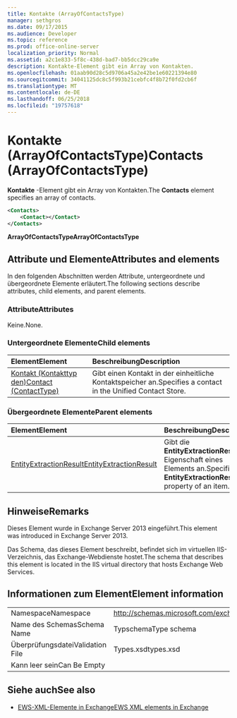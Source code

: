 ```yaml
---
title: Kontakte (ArrayOfContactsType)
manager: sethgros
ms.date: 09/17/2015
ms.audience: Developer
ms.topic: reference
ms.prod: office-online-server
localization_priority: Normal
ms.assetid: a2c1e833-5f8c-438d-bad7-bb5dcc29ca9e
description: Kontakte-Element gibt ein Array von Kontakten.
ms.openlocfilehash: 01aab90d28c5d9706a45a2e42be1e60221394e80
ms.sourcegitcommit: 34041125dc8c5f993b21cebfc4f8b72f0fd2cb6f
ms.translationtype: MT
ms.contentlocale: de-DE
ms.lasthandoff: 06/25/2018
ms.locfileid: "19757618"
---
```

# <a name="contacts-arrayofcontactstype"></a><span data-ttu-id="8fc71-103">Kontakte (ArrayOfContactsType)</span><span class="sxs-lookup"><span data-stu-id="8fc71-103">Contacts (ArrayOfContactsType)</span></span>

<span data-ttu-id="8fc71-104">**Kontakte** -Element gibt ein Array von Kontakten.</span><span class="sxs-lookup"><span data-stu-id="8fc71-104">The **Contacts** element specifies an array of contacts.</span></span> 
  
```XML
<Contacts>
    <Contact></Contact>
</Contacts>
```

 <span data-ttu-id="8fc71-105">**ArrayOfContactsType**</span><span class="sxs-lookup"><span data-stu-id="8fc71-105">**ArrayOfContactsType**</span></span>
## <a name="attributes-and-elements"></a><span data-ttu-id="8fc71-106">Attribute und Elemente</span><span class="sxs-lookup"><span data-stu-id="8fc71-106">Attributes and elements</span></span>

<span data-ttu-id="8fc71-107">In den folgenden Abschnitten werden Attribute, untergeordnete und übergeordnete Elemente erläutert.</span><span class="sxs-lookup"><span data-stu-id="8fc71-107">The following sections describe attributes, child elements, and parent elements.</span></span>
  
### <a name="attributes"></a><span data-ttu-id="8fc71-108">Attribute</span><span class="sxs-lookup"><span data-stu-id="8fc71-108">Attributes</span></span>

<span data-ttu-id="8fc71-109">Keine.</span><span class="sxs-lookup"><span data-stu-id="8fc71-109">None.</span></span>
  
### <a name="child-elements"></a><span data-ttu-id="8fc71-110">Untergeordnete Elemente</span><span class="sxs-lookup"><span data-stu-id="8fc71-110">Child elements</span></span>

|<span data-ttu-id="8fc71-111">**Element**</span><span class="sxs-lookup"><span data-stu-id="8fc71-111">**Element**</span></span>|<span data-ttu-id="8fc71-112">**Beschreibung**</span><span class="sxs-lookup"><span data-stu-id="8fc71-112">**Description**</span></span>|
|:-----|:-----|
|[<span data-ttu-id="8fc71-113">Kontakt (Kontakttyp den)</span><span class="sxs-lookup"><span data-stu-id="8fc71-113">Contact (ContactType)</span></span>](contact-contacttype.md) <br/> |<span data-ttu-id="8fc71-114">Gibt einen Kontakt in der einheitliche Kontaktspeicher an.</span><span class="sxs-lookup"><span data-stu-id="8fc71-114">Specifies a contact in the Unified Contact Store.</span></span>  <br/> |
   
### <a name="parent-elements"></a><span data-ttu-id="8fc71-115">Übergeordnete Elemente</span><span class="sxs-lookup"><span data-stu-id="8fc71-115">Parent elements</span></span>

|<span data-ttu-id="8fc71-116">**Element**</span><span class="sxs-lookup"><span data-stu-id="8fc71-116">**Element**</span></span>|<span data-ttu-id="8fc71-117">**Beschreibung**</span><span class="sxs-lookup"><span data-stu-id="8fc71-117">**Description**</span></span>|
|:-----|:-----|
|[<span data-ttu-id="8fc71-118">EntityExtractionResult</span><span class="sxs-lookup"><span data-stu-id="8fc71-118">EntityExtractionResult</span></span>](entityextractionresult.md) <br/> |<span data-ttu-id="8fc71-119">Gibt die **EntityExtractionResult** -Eigenschaft eines Elements an.</span><span class="sxs-lookup"><span data-stu-id="8fc71-119">Specifies the **EntityExtractionResult** property of an item.</span></span>  <br/> |
   
## <a name="remarks"></a><span data-ttu-id="8fc71-120">Hinweise</span><span class="sxs-lookup"><span data-stu-id="8fc71-120">Remarks</span></span>

<span data-ttu-id="8fc71-121">Dieses Element wurde in Exchange Server 2013 eingeführt.</span><span class="sxs-lookup"><span data-stu-id="8fc71-121">This element was introduced in Exchange Server 2013.</span></span>
  
<span data-ttu-id="8fc71-122">Das Schema, das dieses Element beschreibt, befindet sich im virtuellen IIS-Verzeichnis, das Exchange-Webdienste hostet.</span><span class="sxs-lookup"><span data-stu-id="8fc71-122">The schema that describes this element is located in the IIS virtual directory that hosts Exchange Web Services.</span></span>
  
## <a name="element-information"></a><span data-ttu-id="8fc71-123">Informationen zum Element</span><span class="sxs-lookup"><span data-stu-id="8fc71-123">Element information</span></span>

|||
|:-----|:-----|
|<span data-ttu-id="8fc71-124">Namespace</span><span class="sxs-lookup"><span data-stu-id="8fc71-124">Namespace</span></span>  <br/> |http://schemas.microsoft.com/exchange/services/2006/types  <br/> |
|<span data-ttu-id="8fc71-125">Name des Schemas</span><span class="sxs-lookup"><span data-stu-id="8fc71-125">Schema Name</span></span>  <br/> |<span data-ttu-id="8fc71-126">Typschema</span><span class="sxs-lookup"><span data-stu-id="8fc71-126">Type schema</span></span>  <br/> |
|<span data-ttu-id="8fc71-127">Überprüfungsdatei</span><span class="sxs-lookup"><span data-stu-id="8fc71-127">Validation File</span></span>  <br/> |<span data-ttu-id="8fc71-128">Types.xsd</span><span class="sxs-lookup"><span data-stu-id="8fc71-128">types.xsd</span></span>  <br/> |
|<span data-ttu-id="8fc71-129">Kann leer sein</span><span class="sxs-lookup"><span data-stu-id="8fc71-129">Can Be Empty</span></span>  <br/> ||
   
## <a name="see-also"></a><span data-ttu-id="8fc71-130">Siehe auch</span><span class="sxs-lookup"><span data-stu-id="8fc71-130">See also</span></span>



- [<span data-ttu-id="8fc71-131">EWS-XML-Elemente in Exchange</span><span class="sxs-lookup"><span data-stu-id="8fc71-131">EWS XML elements in Exchange</span></span>](ews-xml-elements-in-exchange.md)

